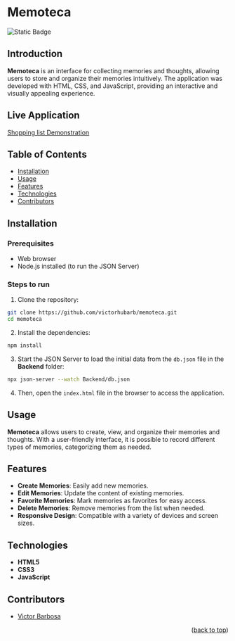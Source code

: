 # Memoteca <a name="readme-top"></a>
![Static Badge](https://img.shields.io/badge/status-completed-green?style=for-the-badge)

## Introduction
**Memoteca** is an interface for collecting memories and thoughts, allowing users to store and organize their memories intuitively. The application was developed with HTML, CSS, and JavaScript, providing an interactive and visually appealing experience.

## Live Application
[Shopping list Demonstration](https://memoteca-rust.vercel.app)

## Table of Contents
- [Installation](#installation)
- [Usage](#usage)
- [Features](#features)
- [Technologies](#technologies)
- [Contributors](#contributors)

## Installation

### Prerequisites
- Web browser
- Node.js installed (to run the JSON Server)

### Steps to run
1. Clone the repository:
```bash
git clone https://github.com/victorhubarb/memoteca.git
cd memoteca
```
2. Install the dependencies:
```bash
npm install
```
3. Start the JSON Server to load the initial data from the `db.json` file in the **Backend** folder:
```bash
npx json-server --watch Backend/db.json
```
4. Then, open the `index.html` file in the browser to access the application.

## Usage
**Memoteca** allows users to create, view, and organize their memories and thoughts. With a user-friendly interface, it is possible to record different types of memories, categorizing them as needed.

## Features
- **Create Memories**: Easily add new memories.
- **Edit Memories**: Update the content of existing memories.
- **Favorite Memories**: Mark memories as favorites for easy access.
- **Delete Memories**: Remove memories from the list when needed.
- **Responsive Design**: Compatible with a variety of devices and screen sizes.

## Technologies
- **HTML5**
- **CSS3**
- **JavaScript**

## Contributors
- [Victor Barbosa](https://github.com/victorhubarb)
<p align="right">(<a href="#readme-top">back to top</a>)</p>
